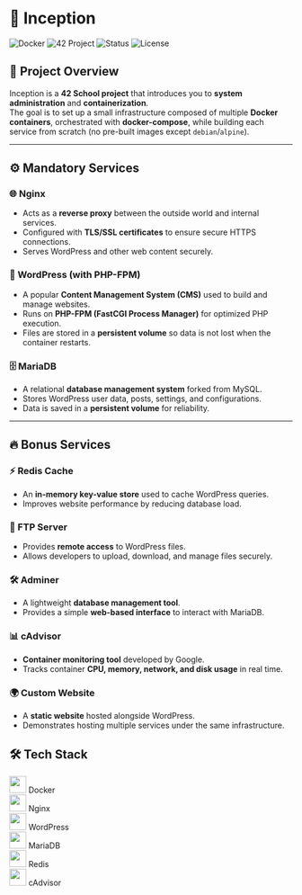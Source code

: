 # 🐳 Inception

![Docker](https://img.shields.io/badge/Docker-2496ED?style=flat-square&logo=docker&logoColor=white)
![42 Project](https://img.shields.io/badge/42-000000?style=flat-square&logo=42&logoColor=white)
![Status](https://img.shields.io/badge/Status-Completed-success?style=flat-square)
![License](https://img.shields.io/badge/License-MIT-blue?style=flat-square)

## 📌 Project Overview
Inception is a **42 School project** that introduces you to **system administration** and **containerization**.  
The goal is to set up a small infrastructure composed of multiple **Docker containers**, orchestrated with **docker-compose**, while building each service from scratch (no pre-built images except `debian`/`alpine`).

---

## ⚙️ Mandatory Services

### 🌐 Nginx
- Acts as a **reverse proxy** between the outside world and internal services.  
- Configured with **TLS/SSL certificates** to ensure secure HTTPS connections.  
- Serves WordPress and other web content securely.  

### 📝 WordPress (with PHP-FPM)
- A popular **Content Management System (CMS)** used to build and manage websites.  
- Runs on **PHP-FPM (FastCGI Process Manager)** for optimized PHP execution.  
- Files are stored in a **persistent volume** so data is not lost when the container restarts.  

### 🗄️ MariaDB
- A relational **database management system** forked from MySQL.  
- Stores WordPress user data, posts, settings, and configurations.  
- Data is saved in a **persistent volume** for reliability.  

---

## 🔥 Bonus Services

### ⚡ Redis Cache
- An **in-memory key-value store** used to cache WordPress queries.  
- Improves website performance by reducing database load.  

### 📂 FTP Server
- Provides **remote access** to WordPress files.  
- Allows developers to upload, download, and manage files securely.  

### 🛠 Adminer
- A lightweight **database management tool**.  
- Provides a simple **web-based interface** to interact with MariaDB.  

### 📊 cAdvisor
- **Container monitoring tool** developed by Google.  
- Tracks container **CPU, memory, network, and disk usage** in real time.  

### 🌍 Custom Website
- A **static website** hosted alongside WordPress.  
- Demonstrates hosting multiple services under the same infrastructure.

## 🛠️ Tech Stack
<img src="https://www.vectorlogo.zone/logos/docker/docker-icon.svg" width="30"> Docker  
<img src="https://www.vectorlogo.zone/logos/nginx/nginx-icon.svg" width="30"> Nginx  
<img src="https://www.vectorlogo.zone/logos/wordpress/wordpress-icon.svg" width="30"> WordPress  
<img src="https://www.vectorlogo.zone/logos/mysql/mysql-icon.svg" width="30"> MariaDB  
<img src="https://www.vectorlogo.zone/logos/redis/redis-icon.svg" width="30"> Redis  
<img src="https://www.vectorlogo.zone/logos/google/google-icon.svg" width="30"> cAdvisor  

